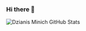 ### Hi there 👋

![Dzianis Minich GitHub Stats](https://github-readme-stats.vercel.app/api?username=MinichDzianis&include_all_commits=true)

<!--
**MinichDzianis/MinichDzianis** is a ✨ _special_ ✨ repository because its `README.md` (this file) appears on your GitHub profile.

Here are some ideas to get you started:

- 🔭 I’m currently working on ...
- 🌱 I’m currently learning ...
- 👯 I’m looking to collaborate on ...
- 🤔 I’m looking for help with ...
- 💬 Ask me about ...
- 📫 How to reach me: ...
- 😄 Pronouns: ...
- ⚡ Fun fact: ...
-->
